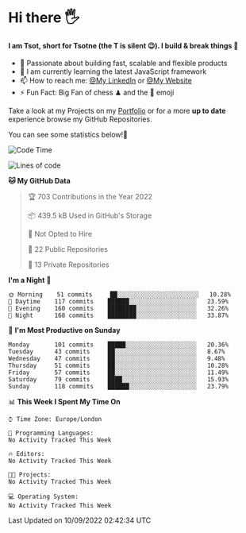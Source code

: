 # Hi there :raised_hand_with_fingers_splayed:
#### I am Tsot, short for Tsotne (the T is silent :wink:). I build & break things :space_invader:
- :telescope: Passionate about building fast, scalable and flexible products
- :seedling: I am currently learning the latest JavaScript framework 
- :mailbox: How to reach me: [@My LinkedIn](https://www.linkedin.com/in/tsotne-gvadzabia/) or [@My Website](https://tsotne.co.uk/contact)
- :zap: Fun Fact: Big Fan of chess ♟ and the 👾 emoji

Take a look at my Projects on my [Portfolio](https://tsotne.co.uk/) or for a more **up to date** experience browse my GitHub Repositories.

You can see some statistics below!:space_invader:
<!--START_SECTION:waka-->
![Code Time](http://img.shields.io/badge/Code%20Time-761%20hrs%202%20mins-blue)

![Lines of code](https://img.shields.io/badge/From%20Hello%20World%20I%27ve%20Written-625%20Thousand%20lines%20of%20code-blue)

**🐱 My GitHub Data** 

> 🏆 703 Contributions in the Year 2022
 > 
> 📦 439.5 kB Used in GitHub's Storage 
 > 
> 🚫 Not Opted to Hire
 > 
> 📜 22 Public Repositories 
 > 
> 🔑 13 Private Repositories  
 > 
**I'm a Night 🦉** 

```text
🌞 Morning    51 commits     ██░░░░░░░░░░░░░░░░░░░░░░░   10.28% 
🌆 Daytime    117 commits    ██████░░░░░░░░░░░░░░░░░░░   23.59% 
🌃 Evening    160 commits    ████████░░░░░░░░░░░░░░░░░   32.26% 
🌙 Night      168 commits    ████████░░░░░░░░░░░░░░░░░   33.87%

```
📅 **I'm Most Productive on Sunday** 

```text
Monday       101 commits    █████░░░░░░░░░░░░░░░░░░░░   20.36% 
Tuesday      43 commits     ██░░░░░░░░░░░░░░░░░░░░░░░   8.67% 
Wednesday    47 commits     ██░░░░░░░░░░░░░░░░░░░░░░░   9.48% 
Thursday     51 commits     ██░░░░░░░░░░░░░░░░░░░░░░░   10.28% 
Friday       57 commits     ██░░░░░░░░░░░░░░░░░░░░░░░   11.49% 
Saturday     79 commits     ████░░░░░░░░░░░░░░░░░░░░░   15.93% 
Sunday       118 commits    ██████░░░░░░░░░░░░░░░░░░░   23.79%

```


📊 **This Week I Spent My Time On** 

```text
⌚︎ Time Zone: Europe/London

💬 Programming Languages: 
No Activity Tracked This Week

🔥 Editors: 
No Activity Tracked This Week

🐱‍💻 Projects: 
No Activity Tracked This Week

💻 Operating System: 
No Activity Tracked This Week

```


 Last Updated on 10/09/2022 02:42:34 UTC
<!--END_SECTION:waka-->
